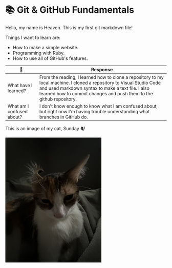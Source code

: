 # :books: Git & GitHub Fundamentals

Hello, my name is Heaven. This is my first git markdown file!

Things I want to learn are:

- How to make a simple website.
- Programming with Ruby.
- How to use all of GitHub's features.

| :notebook:                | Response                                                                                                                                                                                                                                          |
| ------------------------- | ------------------------------------------------------------------------------------------------------------------------------------------------------------------------------------------------------------------------------------------------- |
| What have I learned?      | From the reading, I learned how to clone a repository to my local machine. I cloned a repository to Visual Studio Code and used markdown syntax to make a text file. I also learned how to commit changes and push them to the github repository. |
| What am I confused about? | I don't know enough to know what I am confused about, but right now I'm having trouble understanding what branches in GitHub do.                                                                                                                  |

This is an image of my cat, Sunday :cat2:!

<img src="image.jpg" alt="This is an image of my cat." width="300px">
